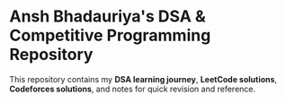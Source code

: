 # Ansh Bhadauriya's DSA & Competitive Programming Repository

This repository contains my **DSA learning journey**, **LeetCode solutions**, **Codeforces solutions**, and notes for quick revision and reference.  


